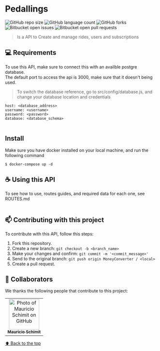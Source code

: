 # Pedallings

![GitHub repo size](https://img.shields.io/github/repo-size/mauricio-bs/pedallings?style=for-the-badge)
![GitHub language count](https://img.shields.io/github/languages/count/mauricio-bs/pedallings?style=for-the-badge)
![GitHub forks](https://img.shields.io/github/forks/mauricio-bs/pedallings?style=for-the-badge)
![Bitbucket open issues](https://img.shields.io/bitbucket/issues/mauricio-bs/pedallings?style=for-the-badge)
![Bitbucket open pull requests](https://img.shields.io/bitbucket/pr-raw/mauricio-bs/pedallings?style=for-the-badge)

> Is a API to Create and manage rides, users and subscriptions


## 💻 Requirements

To use this API, make sure to connect this with an availble postgre database. <br>
The default port to access the api is 3000, make sure that it doesn't being used.

> To switch the database reference, go to src/config/database.js, and change your database location and credentials

``host: <database_address> ``<br>
``username: <username> ``<br>
``password: <password> ``<br>
``database: <database_schema> ``<br>
<br>

## Install

Make sure you have docker installed on your local machine, and run the following command

````
$ docker-compose up -d
````

## ☕ Using this API

To see how to use, routes guides, and required data for each one, see ROUTES.md
<br>
<br>

## 📫 Contributing with this project

To contribute with this API, follow this steps:

1. Fork this repository.
2. Create a new branch: `git checkout -b <branch_name>`
3. Make your changes and confirm: `git commit -m '<commit_message>'`
4. Send to the original branch: `git push origin MoneyConverter / <local>`
5. Create a pull request.

## 🤝 Collaborators

We thanks the following people that contribute to this project:

<table>
  <tr>
    <td align="center">
      <a href="https://github.com/mauricio-bs">
        <img src="https://avatars3.githubusercontent.com/mauricio-bs" width="100px;" alt="Photo of Mauricio Schimit on GitHub"/><br>
        <sub>
          <b>Mauricio Schimit</b>
        </sub>
      </a>
    </td>
</table>


[⬆ Back to the top](#Pedallings)<br>